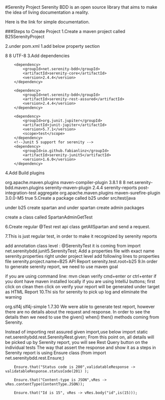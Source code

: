 #Serenity Project Serenity BDD is an open source library that aims to make the idea of living documentation a reality.

Here is the link for simple documentation.

###Steps to Create Project 1.Create a maven project called B25SerenityProject

2.under pom.xml 1.add below property section

<properties>
<maven.compiler.source>8</maven.compiler.source>
<maven.compiler.target>8</maven.compiler.target>
<project.build.sourceEncoding>UTF-8</project.build.sourceEncoding>
</properties>
3.Add dependencies

<!--        This is for base support for anything we do with serenity-->
        <dependency>
            <groupId>net.serenity-bdd</groupId>
            <artifactId>serenity-core</artifactId>
            <version>2.4.4</version>
        </dependency>
<!--        this is the dependency that wrap up rest assured with additional serenity support-->
        <dependency>
            <groupId>net.serenity-bdd</groupId>
            <artifactId>serenity-rest-assured</artifactId>
            <version>2.4.4</version>
        </dependency>

        <dependency>
            <groupId>org.junit.jupiter</groupId>
            <artifactId>junit-jupiter</artifactId>
            <version>5.7.1</version>
            <scope>test</scope>
        </dependency>
        <!--Junit 5 support for serenity -->
        <dependency>
            <groupId>io.github.fabianlinz</groupId>
            <artifactId>serenity-junit5</artifactId>
            <version>1.6.0</version>
        </dependency>
4.Add Build plugins

  <build>
        <plugins>
            <plugin>
                <groupId>org.apache.maven.plugins</groupId>
                <artifactId>maven-compiler-plugin</artifactId>
                <version>3.8.1</version>
                <configuration>
                    <source>8</source>
                    <target>8</target>
                </configuration>
            </plugin>
            <!--            This is where the report is being generated after the test run -->
            <plugin>
                <groupId>net.serenity-bdd.maven.plugins</groupId>
                <artifactId>serenity-maven-plugin</artifactId>
                <version>2.4.4</version>
                <executions>
                    <execution>
                        <id>serenity-reports</id>
                        <phase>post-integration-test</phase>
                        <goals>
                            <goal>aggregate</goal>
                        </goals>
                    </execution>
                </executions>
            </plugin>
            <!--         We want to run all the tests then generate one report -->
            <plugin>
                <groupId>org.apache.maven.plugins</groupId>
                <artifactId>maven-surefire-plugin</artifactId>
                <version>3.0.0-M5</version>
                <configuration>
                    <testFailureIgnore>true</testFailureIgnore>
                </configuration>
            </plugin>
        </plugins>
    </build>
5.Create a package called b25 under src/test/java

under b25 create spartan and under spartan create admin packages

create a class called SpartanAdminGetTest

6.Create regular @Test rest api class getAllSpartan and send a request.

7.This is just regular test, in order to make it recognized by serenity reports

add annotation class level : @SerenityTest
it is coming from import net.serenitybdd.junit5.SerenityTest;
Add a properties file with exact name serenity.properties right under project level
add following lines to properties file
serenity.project.name=B25 API Report
serenity.test.root=b25
9.In order to generate serenity report, we need to use maven goal

if you are using command line: mvn clean verify cmd+enter or ctrl+enter if you dont have maven installed locally
if you are using IntelliJ buttons;
first click on clean then click on verify
your report will be generated under target as HTML Report
10.Thi sis for serenity to pick up log and eliminate the warning

<dependency>
    <groupId>org.slf4j</groupId>
    <artifactId>slf4j-simple</artifactId>
    <version>1.7.30</version>
</dependency>
We were able to generate test report, however there are no details about the request and response. In order to see the details then we need to use the given() when() then() methods coming from Serenity.

Instead of importing rest assured given import,use below
import static net.serenitybdd.rest.SerenityRest.given;
From this point on, all details will be picked up by Serenity report, you will see Rest Query button on the individual tests
The way that assert the response and show it as a steps in Serenity report is using Ensure class (from import net.serenitybdd.rest.Ensure;)

        Ensure.that("Status code is 200",validatableResponse -> validatableResponse.statusCode(201) );

        Ensure.that("Content-type is JSON",vRes -> vRes.contentType(ContentType.JSON));

        Ensure.that("Id is 15", vRes -> vRes.body("id",is(15)));